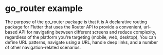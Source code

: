 # go_router example
The purpose of the go_router package is that it is A declarative routing package for Flutter that uses the Router API to provide a convenient, url-based API for navigating between different screens and reduce complexity, regardless of the platform you're targeting (mobile, web, desktop), You can define URL patterns, navigate using a URL, handle deep links, and a number of other navigation-related scenarios.
